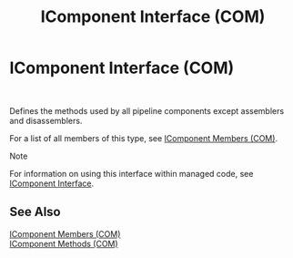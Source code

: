 ﻿---
title: IComponent Interface (COM)
TOCTitle: IComponent Interface (COM)
ms:assetid: eb2a691b-d4db-45b6-9596-fc461fd8870b
ms:mtpsurl: https://msdn.microsoft.com/en-us/library/Aa561741(v=BTS.80)
ms:contentKeyID: 51533168
ms.date: 08/30/2017
mtps_version: v=BTS.80
---

# IComponent Interface (COM)

 

Defines the methods used by all pipeline components except assemblers and disassemblers.

For a list of all members of this type, see [IComponent Members (COM)](icomponent-members-com.md).


> [!NOTE]
> <P>For information on using this interface within managed code, see <A href="icomponent-interface-com.md">IComponent Interface</A>.</P>



## See Also

[IComponent Members (COM)](icomponent-members-com.md)  
[IComponent Methods (COM)](icomponent-methods-com.md)


